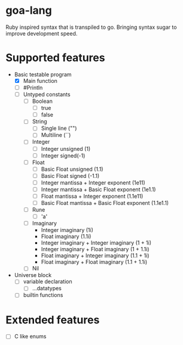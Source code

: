 # goa-lang
Ruby inspired syntax that is transpiled to go.
Bringing syntax sugar to improve development speed.

# Supported features
- Basic testable program
  - [X] Main function
  - [ ] #Println
  - [ ] Untyped constants
    - [ ] Boolean
      - [ ] true
      - [ ] false
    - [ ] String
      - [ ] Single line ("")
      - [ ] Multiline (``)
    - [ ] Integer
      - [ ] Integer unsigned (1)
      - [ ] Integer signed(-1)
    - [ ] Float
      - [ ] Basic Float unsigned (1.1)
      - [ ] Basic Float signed (-1.1)
      - [ ] Integer mantissa + Integer exponent (1e11)
      - [ ] Integer mantissa + Basic Float exponent (1e1.1)
      - [ ] Float mantissa + Integer exponent (1.1e11)
      - [ ] Basic Float mantissa + Basic Float exponent (1.1e1.1)
    - [ ] Rune
      - [ ] 'a'
    - [ ] Imaginary
      - Integer imaginary (1i)
      - Float imaginary (1.1i)
      - Integer imaginary + Integer imaginary (1 + 1i)
      - Integer imaginary + Float imaginary (1 + 1.1i)
      - Float imaginary + Integer imaginary (1.1 + 1i)
      - Float imaginary + Float imaginary (1.1 + 1.1i)
    - [ ] Nil
- Universe block
  - [ ] variable declaration
    - [ ] ...datatypes
  - [ ] builtin functions

# Extended features
- [ ] C like enums